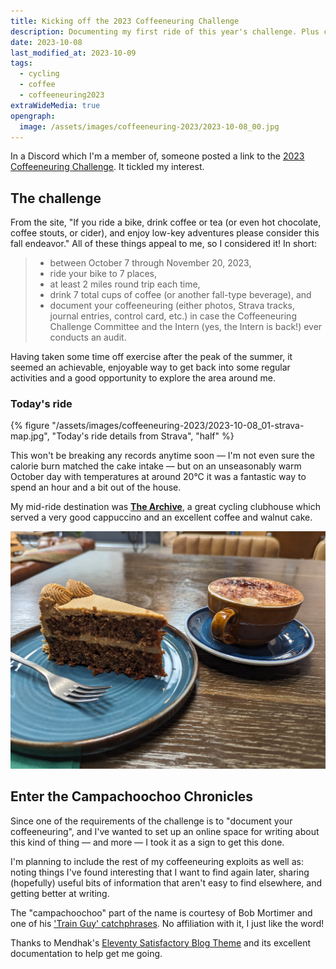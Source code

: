 ```yaml
---
title: Kicking off the 2023 Coffeeneuring Challenge
description: Documenting my first ride of this year's challenge. Plus cake.
date: 2023-10-08
last_modified_at: 2023-10-09
tags:
  - cycling
  - coffee
  - coffeeneuring2023
extraWideMedia: true
opengraph:
  image: /assets/images/coffeeneuring-2023/2023-10-08_00.jpg
---
```


In a Discord which I'm a member of, someone posted a link to the [2023 Coffeeneuring Challenge](https://chasingmailboxes.com/2023/09/24/coffeeneuring-challenge-2023-lucky-13/). It tickled my interest.

## The challenge

From the site, "If you ride a bike, drink coffee or tea (or even hot chocolate, coffee stouts, or cider), and enjoy low-key adventures please consider this fall endeavor." All of these things appeal to me, so I considered it! In short:

> - between October 7 through November 20, 2023,
> - ride your bike to 7 places,
> - at least 2 miles round trip each time,
> - drink 7 total cups of coffee (or another fall-type beverage), and
> - document your coffeeneuring (either photos, Strava tracks, journal entries, control card, etc.) in case the Coffeeneuring Challenge Committee and the Intern (yes, the Intern is back!) ever conducts an audit.

Having taken some time off exercise after the peak of the summer, it seemed an achievable, enjoyable way to get back into some regular activities and a good opportunity to explore the area around me.

### Today's ride

{% figure "/assets/images/coffeeneuring-2023/2023-10-08_01-strava-map.jpg", "Today's ride details from Strava", "half" %}

This won't be breaking any records anytime soon &mdash; I'm not even sure the calorie burn matched the cake intake &mdash; but on an unseasonably warm October day with temperatures at around 20&deg;C it was a fantastic way to spend an hour and a bit out of the house.

My mid-ride destination was **[The Archive](https://thearchive.works/pages/info)**, a great cycling clubhouse which served a very good cappuccino and an excellent coffee and walnut cake.

![Coffee cake and cappuccino](/assets/images/coffeeneuring-2023/2023-10-08_02-coffee-and-walnut-cake.jpg)

## Enter the Campachoochoo Chronicles

Since one of the requirements of the challenge is to "document your coffeeneuring", and I've wanted to set up an online space for writing about this kind of thing &mdash; and more &mdash; I took it as a sign to get this done.

I'm planning to include the rest of my coffeeneuring exploits as well as: noting things I've found interesting that I want to find again later, sharing (hopefully) useful bits of information that aren't easy to find elsewhere, and getting better at writing.

The "campachoochoo" part of the name is courtesy of Bob Mortimer and one of his ['Train Guy' catchphrases](https://mashable.com/article/bob-mortimer-train-guy). No affiliation with it, I just like the word!

Thanks to Mendhak's [Eleventy Satisfactory Blog Theme](https://github.com/mendhak/eleventy-satisfactory) and its excellent documentation to help get me going.
